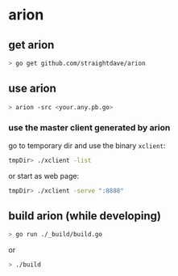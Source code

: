 arion
=======

## get arion
```bash
> go get github.com/straightdave/arion
```

## use arion
```bash
> arion -src <your.any.pb.go>
```

### use the master client generated by arion
go to temporary dir and use the binary `xclient`:
```bash
tmpDir> ./xclient -list
```
or start as web page:
```bash
tmpDir> ./xclient -serve ":8888"
```

## build arion (while developing)

```bash
> go run ./_build/build.go
```

or
```bash
> ./build
```

